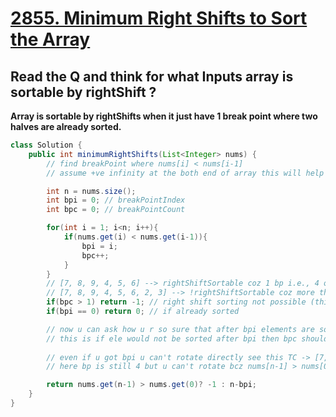 # [2855. Minimum Right Shifts to Sort the Array](https://leetcode.com/problems/minimum-right-shifts-to-sort-the-array/description/)

## Read the Q and think for what Inputs array is sortable by rightShift ?
**Array is sortable by rightShifts when it just have 1 break point where two halves are already sorted.**


```java
class Solution {
    public int minimumRightShifts(List<Integer> nums) {
        // find breakPoint where nums[i] < nums[i-1]
        // assume +ve infinity at the both end of array this will help to visualize when nums[] will be sorted and bpi will lie at 0th index.

        int n = nums.size();
        int bpi = 0; // breakPointIndex
        int bpc = 0; // breakPointCount

        for(int i = 1; i<n; i++){
            if(nums.get(i) < nums.get(i-1)){
                bpi = i;
                bpc++;
            }
        }
        // [7, 8, 9, 4, 5, 6] --> rightShiftSortable coz 1 bp i.e., 4 only
        // [7, 8, 9, 4, 5, 6, 2, 3] --> !rightShiftSortable coz more than 1 bp i.e., 4 and 2
        if(bpc > 1) return -1; // right shift sorting not possible (this will tackle desc order nums[] too)
        if(bpi == 0) return 0; // if already sorted

        // now u can ask how u r so sure that after bpi elements are sorted ?
        // this is if ele would not be sorted after bpi then bpc should be > 1
        
        // even if u got bpi u can't rotate directly see this TC -> [7, 8, 9, 4, 5, 12]
        // here bp is still 4 but u can't rotate bcz nums[n-1] > nums[0] so if u rightShift, sorted order is impossible.

        return nums.get(n-1) > nums.get(0)? -1 : n-bpi;
    }
}
```